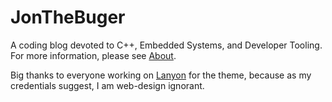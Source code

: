 # JonTheBuger

A coding blog devoted to C++, Embedded Systems, and Developer Tooling. For more information, please see [About](about.md).

Big thanks to everyone working on <a href="http://lanyon.getpoole.com" target="_blank">Lanyon</a> for the theme, because as my credentials suggest, I am web-design ignorant.
